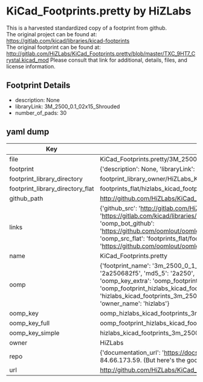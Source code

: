 # KiCad_Footprints.pretty by HiZLabs  
This is a harvested standardized copy of a footprint from github.  
The original project can be found at:  
https://gitlab.com/kicad/libraries/kicad-footprints  
The original footprint can be found at:
http://gitlab.com/HiZLabs/KiCad_Footprints.pretty/blob/master/TXC_9HT7_Crystal.kicad_mod
Please consult that link for additional, details, files, and license information.  
## Footprint Details
* description: None  
* libraryLink: 3M_2500_0.1_02x15_Shrouded  
* number_of_pads: 30  
## yaml dump  
| Key | Value |  
| --- | --- |  
| file | KiCad_Footprints.pretty/3M_2500_0.1_02x15_Shrouded.kicad_mod |  
| footprint | {'description': None, 'libraryLink': '3M_2500_0.1_02x15_Shrouded', 'number_of_pads': 30} |  
| footprint_library_directory | footprint_library_owner/HiZLabs_KiCad_Footprints.pretty |  
| footprint_library_directory_flat | footprints_flat/hizlabs_kicad_footprints_3m_2500_0_1_02x15_shrouded/working |  
| github_path | http://github.com/HiZLabs/KiCad_Footprints.pretty/blob/master/3M_2500_0.1_02x15_Shrouded.kicad_mod |  
| links | {'github_src': 'http://gitlab.com/HiZLabs/KiCad_Footprints.pretty/blob/master/TXC_9HT7_Crystal.kicad_mod', 'github_src_repo': 'https://gitlab.com/kicad/libraries/kicad-footprints', 'oomp_bot': 'footprints/hizlabs_kicad_footprints_3m_2500_0_1_02x15_shrouded/working', 'oomp_bot_github': 'https://github.com/oomlout/oomlout_oomp_footprint_bot/tree/main/footprints/hizlabs_kicad_footprints_3m_2500_0_1_02x15_shrouded/working', 'oomp_src_flat': 'footprints_flat/footprints_flat/hizlabs_kicad_footprints_3m_2500_0_1_02x15_shrouded/working', 'oomp_src_flat_github': 'https://github.com/oomlout/oomlout_oomp_footprint_src/tree/main/footprints_flat/hizlabs_kicad_footprints_3m_2500_0_1_02x15_shrouded/working'} |  
| name | KiCad_Footprints.pretty |  
| oomp | {'footprint_name': '3m_2500_0_1_02x15_shrouded', 'library_name': 'kicad_footprints', 'md5': '2a250682f5957e980cc103e63020e48f', 'md5_10': '2a250682f5', 'md5_5': '2a250', 'md5_6': '2a2506', 'oomp_key': 'oomp_hizlabs_kicad_footprints_3m_2500_0_1_02x15_shrouded', 'oomp_key_extra': 'oomp_footprint_hizlabs_kicad_footprints_3m_2500_0_1_02x15_shrouded', 'oomp_key_full': 'oomp_footprint_hizlabs_kicad_footprints_3m_2500_0_1_02x15_shrouded_2a2506', 'oomp_key_simple': 'hizlabs_kicad_footprints_3m_2500_0_1_02x15_shrouded', 'original_filename': 'KiCad_Footprints.pretty/3M_2500_0.1_02x15_Shrouded.kicad_mod', 'owner_name': 'hizlabs'} |  
| oomp_key | oomp_hizlabs_kicad_footprints_3m_2500_0_1_02x15_shrouded |  
| oomp_key_full | oomp_footprint_hizlabs_kicad_footprints_3m_2500_0_1_02x15_shrouded |  
| oomp_key_simple | hizlabs_kicad_footprints_3m_2500_0_1_02x15_shrouded |  
| owner | HiZLabs |  
| repo | {'documentation_url': 'https://docs.github.com/rest/overview/resources-in-the-rest-api#rate-limiting', 'message': "API rate limit exceeded for 84.66.173.59. (But here's the good news: Authenticated requests get a higher rate limit. Check out the documentation for more details.)"} |  
| url | http://github.com/HiZLabs/KiCad_Footprints.pretty |  

